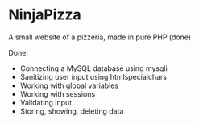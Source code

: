 # NinjaPizza
A small website of a pizzeria, made in pure PHP (done)

<p>Done:</p>
<ul>
  <li>Connecting a MySQL database using mysqli</li>
  <li>Sanitizing user input using htmlspecialchars</li>
  <li>Working with global variables</li>
  <li>Working with sessions</li>
  <li>Validating input</li>
  <li>Storing, showing, deleting data</li>
</ul>
